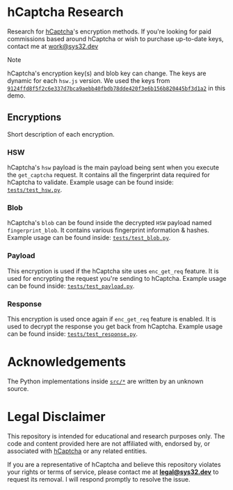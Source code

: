 # hCaptcha Research
Research for [hCaptcha](https://hcaptcha.com)'s encryption methods.
If you're looking for paid commissions based around hCaptcha or wish to purchase up-to-date keys, contact me at [work@sys32.dev](mailto://work@sys32.dev)

> [!NOTE]
> hCaptcha's encryption key(s) and blob key can change.
> The keys are dynamic for each `hsw.js` version.
> We used the keys from [`9124ffd8f5f2c6e337d7bca9aebb40fbdb78dde420f3e6b156b820445bf3d1a2`](https://newassets.hcaptcha.com/c/9124ffd8f5f2c6e337d7bca9aebb40fbdb78dde420f3e6b156b820445bf3d1a2/hsw.js) in this demo.

## Encryptions
Short description of each encryption.

### HSW
hCaptcha's `hsw` payload is the main payload being sent when you execute the `get_captcha` request.
It contains all the fingerprint data required for hCaptcha to validate.
Example usage can be found inside: [`tests/test_hsw.py`](tests/test_hsw.py).

### Blob
hCaptcha's `blob` can be found inside the decrypted `HSW` payload named `fingerprint_blob`.
It contains various fingerprint information & hashes.
Example usage can be found inside: [`tests/test_blob.py`](tests/test_blob.py).

### Payload
This encryption is used if the hCaptcha site uses `enc_get_req` feature.
It is used for encrypting the request you're sending to hCaptcha.
Example usage can be found inside: [`tests/test_payload.py`](tests/test_payload.py).

### Response
This encryption is used once again if `enc_get_req` feature is enabled.
It is used to decrypt the response you get back from hCaptcha.
Example usage can be found inside: [`tests/test_response.py`](tests/test_response.py).

# Acknowledgements
The Python implementations inside [`src/*`](src/__init__.py) are written by an unknown source.

# Legal Disclaimer
This repository is intended for educational and research purposes only. The code and content provided here are not affiliated with, endorsed by, or associated with [hCaptcha](https://www.hcaptcha.com) or any related entities.

If you are a representative of hCaptcha and believe this repository violates your rights or terms of service, please contact me at [**legal@sys32.dev**](mailto://legal@sys32.dev) to request its removal. I will respond promptly to resolve the issue.